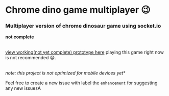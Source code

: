 # Chrome dino game multiplayer 😉

### Multiplayer version of chrome dinosaur game using socket.io

 **not complete** <br /> <br />

[view working(not yet complete) prototype here](https://chrome-dino-multiplayer001.glitch.me/)
playing this game right now is not recommended 😁.<br /> <br /> 

*note: this project is not optimized for mobile devices yet**


Feel free to create a new issue with label the ```enhancement``` for suggesting any new issuesA
